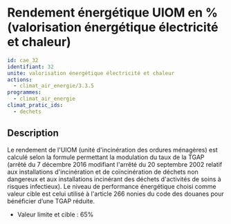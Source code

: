 # Rendement énergétique UIOM en % (valorisation énergétique électricité et chaleur)
```yaml
id: cae_32
identifiant: 32
unite: valorisation énergétique électricité et chaleur
actions:
  - climat_air_energie/3.3.5
programmes:
  - climat_air_energie
climat_pratic_ids:
  - dechets
```
## Description
Le rendement de l'UIOM (unité d'incinération des ordures ménagères) est calculé selon la formule permettant la modulation du taux de la TGAP (arrêté du 7 décembre 2016 modifiant l'arrêté du 20 septembre 2002 relatif aux installations d'incinération et de coïncinération de déchets non dangereux et aux installations incinérant des déchets d'activités de soins à risques infectieux). Le niveau de performance énergétique choisi comme valeur cible est celui utilisé à l'article 266 nonies du code des douanes pour bénéficier d’une TGAP réduite.

- Valeur limite et cible : 65%




